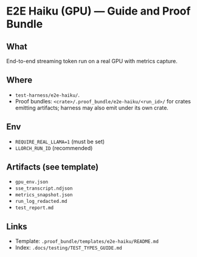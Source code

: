 # E2E Haiku (GPU) — Guide and Proof Bundle

## What
End-to-end streaming token run on a real GPU with metrics capture.

## Where
- `test-harness/e2e-haiku/`.
- Proof bundles: `<crate>/.proof_bundle/e2e-haiku/<run_id>/` for crates emitting artifacts; harness may also emit under its own crate.

## Env
- `REQUIRE_REAL_LLAMA=1` (must be set)
- `LLORCH_RUN_ID` (recommended)

## Artifacts (see template)
- `gpu_env.json`
- `sse_transcript.ndjson`
- `metrics_snapshot.json`
- `run_log_redacted.md`
- `test_report.md`

## Links
- Template: `.proof_bundle/templates/e2e-haiku/README.md`
- Index: `.docs/testing/TEST_TYPES_GUIDE.md`
